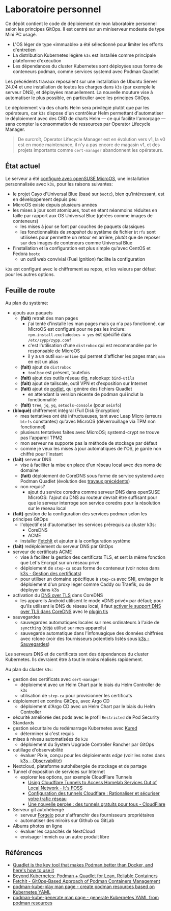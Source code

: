 # Laboratoire personnel

Ce dépôt contient le code de déploiement de mon laboratoire personnel selon les principes GitOps. Il est centré sur un miniserveur modeste de type Mini PC usagé.

* L'OS léger de type «immuable» a été sélectionné pour limiter les efforts d'entretien
* La distribution Kubernetes légère `k3s` est installée comme principale plateforme d'exécution
* Les dépendances du cluster Kubernetes sont déployées sous forme de conteneurs podman, comme services systemd avec Podman Quadlet

Les précédents travaux reposaient sur une installation de Ubuntu Server 24.04 et une installation de toutes les charges dans `k3s` (par exemple le serveur DNS), et déployées manuellement. La nouvelle mouture vise à automatiser le plus possible, en particulier avec les principes GitOps.

Le déploiement via des charts Helm sera privilégié plutôt que par les opérateurs, car `k3s` dispose d'un contrôleur Helm permettant d'automatiser le déploiement avec des CRD de charts Helm ― ce qui facilite l'amorçage ― sans compter la consommation de ressources par Operator Lifecycle Manager.

> De surcroît, Operator Lifecycle Manager est en évolution vers v1, la v0 est en mode maintenance, il n'y a pas encore de magasin v1, et des projets importants comme `cert-manager` abandonnent les opérateurs.

## État actuel

Le serveur a été [configuré avec openSUSE MicroOS](docs/microos/README.md), une installation personnalisée avec `k3s`, pour les raisons suivantes:

* le projet Cayo d'Universal Blue (basé sur `bootc`), bien qu'intéressant, est en développement depuis peu
* MicroOS existe depuis plusieurs années
* les mises à jour sont atomiques, tout en étant néanmoins réduites en taille par rapport aux OS Universal Blue (gérées comme images de conteneurs)
  * les mises à jour se font par couches de paquets classiques
  * les fonctionnalités de _snapshot_ du système de fichier `btrfs` sont utilisées pour permettre un retour en arrière, plutôt que de reposer sur des images de conteneurs comme Universal Blue
* l'installation et la configuration est plus simple qu'avec CentOS et Fedora `bootc`
  * un outil web convivial (Fuel Ignition) facilite la configuration

`k3s` est configuré avec le chiffrement au repos, et les valeurs par défaut pour les autres options.

## Feuille de route

Au plan du système:

* ajouts aux paquets
  * **(fait)** retrait des man pages
    * j'ai tenté d'installé les man pages mais ça n'a pas fonctionné, car MicroOS est configuré pour ne pas les inclure: `rpm.install.excludedocs = yes` est spécifié dans `/etc/zypp/zypp.conf`
    * c'est l'utilisation d'une `distrobox` qui est recommandée par le responsable de MicroOS
    * il y a un outil `man-online` qui permet d'afficher les pages man; `man` en est un alias
  * **(fait)** ajout de `distrobox`
    * `toolbox` est présent, toutefois
  * **(fait)** ajout des outils réseau dig, nslookup: `bind-utils`
  * **(fait)** ajout de tailscale, outil VPN et d'exposition sur Internet
  * **(fait)** ajout de [podlet](https://github.com/containers/podlet), qui génère des fichiers Quadlet
    * en attendant la version récente de podman qui inclut la fonctionnalité
  * **(fait)** `tree`, `jq`, `yq`, `setools-console` (pour `seinfo`)
* **(bloqué)** chiffrement intégral (Full Disk Encryption)
  * mes tentatives ont été infructueuses, tant avec Leap Micro (erreurs `btrfs` constantes) qu'avec MicroOS (déverrouillage via TPM non fonctionnel)
  * plusieurs tentatives faites avec MicroOS; systemd-crypt ne trouve pas l'appareil TPM2
  * mon serveur ne supporte pas la méthode de stockage par défaut
  * comme je veux les mises à jour automatiques de l'OS, je garde non chiffré pour l'instant
* **(fait)** serveur DNS
  * vise à faciliter la mise en place d'un réseau local avec des noms de domaine
  * **(fait)** déploiement de CoreDNS sous forme de service systemd avec Podman Quadlet (évolution des [travaux précédents](docs/dns/README.md))
  * non requis?
    * ajout du service coredns comme serveur DNS dans openSUSE MicroOS: l'ajout du DNS au routeur devrait être suffisant pour que le serveur interroge son service coredns pour la résolution sur le réseau local
* **(fait)** gestion de la configuration des services podman selon les principes GitOps
  * l'objectif est d'automatiser les services prérequis au cluster k3s:
    * CoreDNS
    * ACME
  * installer [FetchIt](https://fetchit.readthedocs.io) et ajouter à la configuration système
* **(fait)** redéploiement du serveur DNS par GitOps
* serveur de certificats ACME
  * vise à faciliter la gestion des certificats TLS, et sert la même fonction que Let's Encrypt sur un réseau privé
  * déploiement de `step-ca` sous forme de conteneur (voir notes dans [k3s - Gestion des certificats](docs/k3s/README.md#gestion-des-certificats))
  * pour utiliser un domaine spécifique à `step-ca` avec SNI, envisager le déploiement d'un proxy léger comme Caddy ou Traefik, ou de déployer dans k3s
* activation du [DNS over TLS](https://en.m.wikipedia.org/wiki/DNS_over_TLS) dans CoreDNS
  * les appareils Android utilisent le mode «DNS privé» par défaut; pour qu'ils utilisent le DNS du réseau local, il faut [activer le support DNS over TLS dans CoreDNS](https://bartonbytes.com/posts/how-to-configure-coredns-for-dns-over-tls/) avec le [plugin tls](https://coredns.io/plugins/tls/)
* sauvegardes
  * sauvegardes automatiques locales sur mes ordinateurs à l'aide de `syncthing` (déjà utilisé sur mes appareils)
  * sauvegarde automatique dans l'infonuagique des données chiffrées avec rclone (voir des fournisseurs potentiels listés sous [k3s - Sauvegardes](docs/k3s/README.md#sauvegardes))

Les serveurs DNS et de certificats sont des dépendances du cluster Kubernetes. Ils devraient être à tout le moins réalisés rapidement.

Au plan du cluster `k3s`:

* gestion des certificats avec `cert-manager`
  * déploiement avec un Helm Chart par le biais du Helm Controller de `k3s`
  * utilisation de `step-ca` pour provisionner les certificats
* déploiement en continu GitOps, avec Argo CD
  * déploiement d'Argo CD avec un Helm Chart par le biais du Helm Controller
* sécurité améliorée des pods avec le profil `Restricted` de Pod Security Standards
* gestion sécuritaire du redémarrage Kubernetes avec [Kured](https://kured.dev/)
  * déterminer si c'est requis
* mises à niveau automatisées de `k3s`
  * déploiement du System Upgrade Controller Rancher par GitOps
* outillage d'observabilité
  * évaluer Pixie, conçu pour les déploiements _edge_ (voir les notes dans [k3s - Observabilité](docs/k3s/README.md#observabilité))
* Nextcloud, plateforme autohébergée de stockage et de partage
* Tunnel d'exposition de services sur Internet
  * explorer les options, par exemple CloudFlare Tunnels
    * [Using Cloudflare Tunnels to Access Homelab Services Out of Local Network - It's FOSS](https://itsfoss.com/cloudflare-tunnels/)
    * [Configuration des tunnels Cloudflare : Rationaliser et sécuriser votre trafic réseau](https://fr.simeononsecurity.com/guides/how-to-setup-and-use-cloudflare-tunnels/)
    * [Une nouvelle percée : des tunnels gratuits pour tous - CloudFlare](https://blog.cloudflare.com/fr-fr/tunnel-for-everyone/)
* Serveur git autohébergé
  * serveur [Forgejo](https://forgejo.org/) pour s'affranchir des fournisseurs propriétaires
  * automatiser des miroirs sur Github ou GitLab
* Albums photos en ligne
  * évaluer les capacités de NextCloud
  * envisager Immich ou un autre produit libre

## Références

* [Quadlet is the key tool that makes Podman better than Docker, and here's how to use it](https://www.xda-developers.com/quadlet-guide/)
* [Beyond Kubernetes: Podman + Quadlet for Lean, Reliable Containers](https://www.oss-group.co.nz/blog/podman-quadlet)
* [FetchIt - GitOps-Based Approach of Podman Containers Management](https://fetchit.readthedocs.io)
* [podman-kube-play man page - create podman resources based on Kubernetes YAML](https://docs.podman.io/en/latest/markdown/podman-kube-play.1.html)
* [podman-kube-generate man page - generate Kubernetes YAML from podman resources](https://docs.podman.io/en/latest/markdown/podman-kube-generate.1.html)
